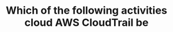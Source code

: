 ---
layout: all-exams
title: "Which of the following activities cloud AWS CloudTrail be "
blurb: "This question was inspired directly by the AWS CloudTrail FAQ that answers the question Who should use AWS CloudTrail? AWS CloudTrail is not a runti"
quid: 40
---